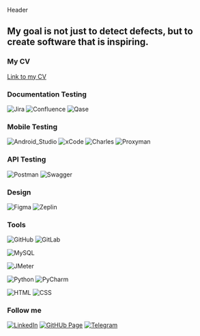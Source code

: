 Header

## My goal is not just to detect defects, but to create software that is inspiring.

### My CV

[Link to my CV](https://drive.google.com/file/d/1iTyghKkgs4Wt357UK1BT2wxhK7pVZ9fS/view?usp=sharing)

### Documentation Testing

![Jira](https://img.shields.io/badge/Jira-ffffff?style-for-the-badge&logo=jira&logoColor=%230052CC)
![Confluence](https://img.shields.io/badge/Confluence-white?style-for-the-badge&logo=Confluence&logoColor=%23172B4D) 
![Qase](https://img.shields.io/badge/Qase-%234F46DC?style-for-the-badge&logo=Qase&logoColor=white)

### Mobile Testing

![Android_Studio](https://img.shields.io/badge/Android_Studio-white?style-for-the-badge&logo=Android%20Studio&logoColor=%233DDC84) ![xCode](https://img.shields.io/badge/xCode-white?style-for-the-badge&logo=xCode&logoColor=%23147EFB&color=white) ![Charles](https://img.shields.io/badge/Charles-%2348aec1?style-for-the-badge&logo=Charles&logoColor=%23F3F5F5) ![Proxyman](https://img.shields.io/badge/Proxyman-%232a89e6?style-for-the-badge&logo=Proxyman&logoColor=white)

### API Testing

![Postman](https://img.shields.io/badge/Postman-%23FF6C37?style-for-the-badge&logo=Postman&logoColor=white) ![Swagger](https://img.shields.io/badge/Swagger-%2385EA2D?style-for-the-badge&logo=Swagger&logoColor=%23163445)


### Design

![Figma](https://img.shields.io/badge/Figma-%232a2f32?style-for-the-badge&logo=Figma)
![Zeplin](https://img.shields.io/badge/Zeplin-%23ea8539?style-for-the-badge&logo=Zeplin&logoColor=%23f7f7f7)


### Tools

![GitHub](https://img.shields.io/badge/GitHub-%23f7f7f7?style-for-the-badge&logo=GitHub&logoColor=%23181717)
![GitLab](https://img.shields.io/badge/GitLab-%23f7f7f7?style-for-the-badge&logo=GitLab&logoColor=%23FC6D26)

![MySQL](https://img.shields.io/badge/MySQL-%23f7f7f7?style-for-the-badge&logo=MySQL&logoColor=%23245278)

![JMeter](https://img.shields.io/badge/JMeter-%23f7f7f7?style-for-the-badge&logo=Apache%20JMeter&logoColor=%23D22128)

![Python](https://img.shields.io/badge/Python-%23f7f7f7?style-for-the-badge&logo=Python&logoColor=%233776AB)
![PyCharm](https://img.shields.io/badge/PyCharm-%235fd088?style-for-the-badge&logo=PyCharm&logoColor=%23000000)

![HTML](https://img.shields.io/badge/HTML-%23eaeaea?style-for-the-badge&logo=HTML5&logoColor=%23E34F26) 
![CSS](https://img.shields.io/badge/CSS-%23eaeaea?style-for-the-badge&logo=CSS3&logoColor=%231572B6)


### Follow me

[![LinkedIn](https://img.shields.io/badge/LinkedIn-%23f7f7f7?style-for-the-badge&logo=LinkedIn&logoColor=%230A66C2&link=www.linkedin.com%2Fin%2Firyna-sukholetska)](https://www.linkedin.com/in/iryna-sukholetska/)
[![GitHUb Page](https://img.shields.io/badge/GitHub%20Page-%23427ead?style-for-the-badge&logo=GitHub%20Pages&logoColor=white&link=https%3A%2F%2Fgithub.com%2FIrina-Suholeckaya%2Firynasukholetska)](https://github.com/Irina-Suholeckaya/irynasukholetska)
[![Telegram](https://img.shields.io/badge/Telegram-%23f7f7f7?style-for-the-badge&logo=Telegram&logoColor=%2326A5E4&link=%40iryna_sukholetska)](https://t.me/@iryna_sukholetska)





